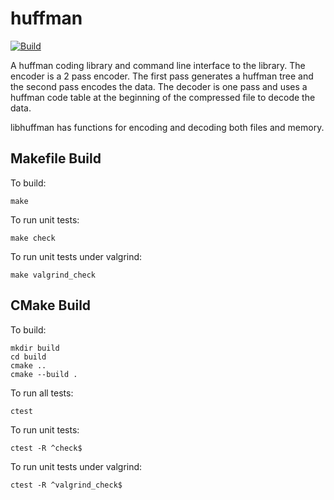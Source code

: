 # huffman

[![Build](https://github.com/drichardson/huffman/actions/workflows/build.yml/badge.svg)](https://github.com/drichardson/huffman/actions/workflows/build.yml)

A huffman coding library and command line interface to the library. The encoder is a 2 pass encoder. The first pass generates a huffman tree and the second pass encodes the data. The decoder is one pass and uses a huffman code table at the beginning of the compressed file to decode the data.

libhuffman has functions for encoding and decoding both files and memory.


## Makefile Build

To build:

    make

To run unit tests:

    make check

To run unit tests under valgrind:

    make valgrind_check


## CMake Build

To build:

    mkdir build
    cd build
    cmake ..
    cmake --build .

To run all tests:

    ctest

To run unit tests:

    ctest -R ^check$

To run unit tests under valgrind:

    ctest -R ^valgrind_check$

